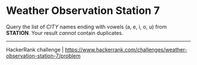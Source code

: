 # Weather Observation Station 7

Query the list of *CITY* names ending with vowels (a, e, i, o, u) from **STATION**. Your result *cannot* contain duplicates.

___

HackerRank challenge | https://www.hackerrank.com/challenges/weather-observation-station-7/problem
